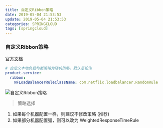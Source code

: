 ```yaml
---
title: 自定义Ribbon策略
date: 2019-05-04 21:53:53
update: 2019-05-04 21:53:53
categories: SPRINGCLOUD
tags: [springcloud]
---
```


### 自定义Ribbon策略


<a href="http://cloud.spring.io/spring-cloud-static/Finchley.RELEASE/single/spring-cloud.html#_customizing_the_ribbon_client_by_setting_properties">官方文档</a>

```yml
# 自定义本地负载均衡策略为随机策略，默认是轮询
product-service:
  ribbon:
    NFLoadBalancerRuleClassName: com.netflix.loadbalancer.RandomRule
```

<!-- more -->

![自定义Ribbon策略](https://volc1612.gitee.io/blog/images/自定义Ribbon策略/自定义Ribbon策略_a.png)

> 策略选择

1. 如果每个机器配置一样，则建议不修改策略 (推荐)
2. 如果部分机器配置强，则可以改为 WeightedResponseTimeRule